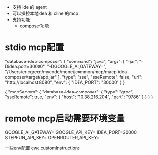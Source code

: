 + 支持 ide 的 agent
+ 可以操控本地idea 和 cline 的mcp
+ 支持功能
  + composer功能

# stdio mcp配置
"database-idea-composer": {
"command": "java",
"args": [
"-jar",
"-Didea.port=30000",
"-DGOOGLE_AI_GATEWAY=",
"/Users/ericgreen/mycode/mone/jcommon/mcp/macp-idea-composer/target/app.jar"
],
"type": "sse",
"sseRemote": false,
"url": "http://localhost:8080",
"env": {
"IDEA_PORT": "30000"
}
}

{
"mcpServers": {
"database-idea-composer": {
"type": "grpc",
"sseRemote": true,
"env": {
"host": "10.38.216.204",
"port": "9786"
}
}
}
}

# remote mcp启动需要环境变量
GOOGLE_AI_GATEWAY=
GOOGLE_API_KEY=
IDEA_PORT=30000
STEPFUN_API_KEY=
OPENROUTER_API_KEY=

一些env配置
cwd
customInstructions